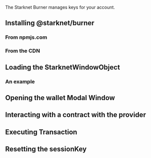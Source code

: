 The Starknet Burner manages keys for your account.

## Installing @starknet/burner

### From npmjs.com

### From the CDN

## Loading the StarknetWindowObject

### An example

## Opening the wallet Modal Window

## Interacting with a contract with the provider

## Executing Transaction

## Resetting the sessionKey


